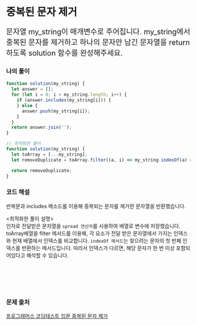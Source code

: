 # 중복된 문자 제거

<p style='font-size: 20px'>문자열 my_string이 매개변수로 주어집니다. my_string에서 중복된 문자를 제거하고 하나의 문자만 남긴 문자열을 return하도록 solution 함수를 완성해주세요.</p>

### 나의 풀이

```javascript
function solution(my_string) {
  let answer = [];
  for (let i = 0; i < my_string.length; i++) {
    if (answer.includes(my_string[i])) {
    } else {
      answer.push(my_string[i]);
    }
  }
  return answer.join('');
}

// 최적화한 풀이
function solution(my_string) {
  let toArray = [...my_string];
  let removeDuplicate = toArray.filter((a, i) => my_string.indexOf(a) === i).join('');

  return removeDuplicate;
}
```

### 코드 해설

반복문과 includes 메소드를 이용해 중복되는 문자를 제거한 문자열을 반환했습니다.
<br />

<최적화한 풀이 설명>
<br />
인자로 전달받은 문자열을 `spread 연산자`를 사용하여 배열로 변수에 저장했습니다. toArray배열을 filter 메서드를 이용해, 각 요소가 전달 받은 문자열에서 가지는 인덱스와 현재 배열에서 인덱스를 비교합니다. `indexOf 메서드`는 찾으려는 문자의 첫 번째 인덱스를 반환하는 메서드입니다.
따라서 인덱스가 다르면, 해당 문자가 한 번 이상 포함되어있다고 해석할 수 있습니다.

<br />
<br />
<br />
<br />

### 문제 출처

<a href='https://school.programmers.co.kr/learn/courses/30/lessons/120888'>프로그래머스 코딩테스트 입문 중복된 문자 제거</a>
